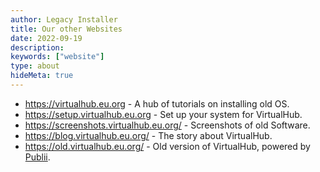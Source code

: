 ```yaml
---
author: Legacy Installer
title: Our other Websites
date: 2022-09-19
description:
keywords: ["website"]
type: about
hideMeta: true
---
```


- <https://virtualhub.eu.org> - A hub of tutorials on installing old OS.
- <https://setup.virtualhub.eu.org> - Set up your system for VirtualHub.
- <https://screenshots.virtualhub.eu.org/> - Screenshots of old Software.
- <https://blog.virtualhub.eu.org/> - The story about VirtualHub.
- <https://old.virtualhub.eu.org/> - Old version of VirtualHub, powered by [Publii](https://getpublii.com/).
